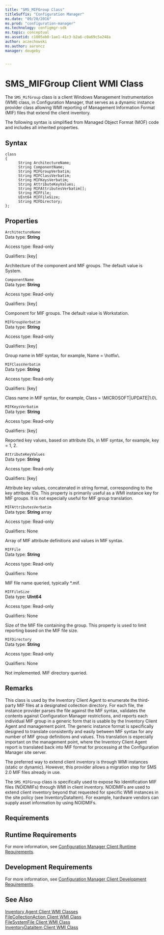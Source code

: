 ```yaml
---
title: "SMS_MIFGroup Class"
titleSuffix: "Configuration Manager"
ms.date: "09/20/2016"
ms.prod: "configuration-manager"
ms.technology: configmgr-sdk
ms.topic: conceptual
ms.assetid: c1005ab0-1ae1-41c3-b2a6-c0a69c5a248a
author: aczechowski
ms.author: aaroncz
manager: dougeby


---
```

# SMS_MIFGroup Client WMI Class
The `SMS_MifGroup` class is a client Windows Management Instrumentation (WMI) class, in Configuration Manager, that serves as a dynamic instance provider class allowing WMI reporting of Management Information Format (MIF) files that extend the client inventory.  

 The following syntax is simplified from Managed Object Format (MOF) code and includes all inherited properties.  

## Syntax  

```  
class   
{  
      String ArchitectureName;  
      String ComponentName;  
      String MIFGroupVerbatim;  
      String MIFClassVerbatim;  
      String MIFKeysVerbatim;  
      String AttributeKeyValues;  
      String MIFAttributesVerbatim[];  
      String MIFFile;  
      UInt64 MIFFileSize;  
      String MIFDirectory;  
};  
```  

## Properties  
 `ArchitectureName`  
 Data type: **String**  

 Access type: Read-only  

 Qualifiers: [key]  

 Architecture of the component and MIF groups. The default value is System.  

 `ComponentName`  
 Data type: **String**  

 Access type: Read-only  

 Qualifiers: [key]  

 Component for MIF groups. The default value is Workstation.  

 `MIFGroupVerbatim`  
 Data type: **String**  

 Access type: Read-only  

 Qualifiers: [key]  

 Group name in MIF syntax, for example, Name = \hotfix\\.  

 `MIFClassVerbatim`  
 Data type: **String**  

 Access type: Read-only  

 Qualifiers: [key]  

 Class name in MIF syntax, for example, Class = \MICROSOFT&#124;UPDATE&#124;1.0\\.  

 `MIFKeysVerbatim`  
 Data type: **String**  

 Access type: Read-only  

 Qualifiers: [key]  

 Reported key values, based on attribute IDs, in MIF syntax, for example, key = 1, 2.  

 `AttributeKeyValues`  
 Data type: **String**  

 Access type: Read-only  

 Qualifiers: [key]  

 Attribute key values, concatenated in string format, corresponding to the key attribute IDs. This property is primarily useful as a WMI instance key for MIF groups. It is not especially useful for MIF group translation.  

 `MIFAttributesVerbatim`  
 Data type: **String** array  

 Access type: Read-only  

 Qualifiers: None  

 Array of MIF attribute definitions and values in MIF syntax.  

 `MIFFile`  
 Data type: **String**  

 Access type: Read-only  

 Qualifiers: None  

 MIF file name queried, typically *.mif.  

 `MIFFileSize`  
 Data type: **UInt64**  

 Access type: Read-only  

 Qualifiers: None  

 Size of the MIF file containing the group. This property is used to limit reporting based on the MIF file size.  

 `MIFDirectory`  
 Data type: **String**  

 Access type: Read-only  

 Qualifiers: None  

 Not implemented. MIF directory queried.  

## Remarks  
 This class is used by the Inventory Client Agent to enumerate the third-party MIF files at a designated collection directory. For each file, the instance provider parses the file against the MIF syntax, validates the contents against Configuration Manager restrictions, and reports each individual MIF group in a generic form that is usable by the Inventory Client Agent and management point. The generic instance format is specifically designed to translate consistently and easily between MIF syntax for any number of MIF group definitions and values. This translation is especially important on the management point, where the Inventory Client Agent report is translated back into MIF format for processing at the Configuration Manager site server.  

 The preferred way to extend client inventory is through WMI instances (static or dynamic). However, this provider allows a migration step for SMS 2.0 MIF files already in use.  

 The `SMS_MIFGroup` class is specifically used to expose No Identification MIF files (NOIDMIFs) through WMI in client inventory. NOIDMIFs are used to extend client inventory beyond that requested for specific WMI instances in the site policy (see InventoryDataItem). For example, hardware vendors can supply asset information by using NOIDMIFs.  

## Requirements  

## Runtime Requirements  
 For more information, see [Configuration Manager Client Runtime Requirements](../../../../../develop/core/reqs/client-runtime-requirements.md).  

## Development Requirements  
 For more information, see [Configuration Manager Client Development Requirements](../../../../../develop/core/reqs/client-development-requirements.md).  

## See Also  
 [Inventory Agent Client WMI Classes](../../../../../develop/reference/core/clients/client-classes/inventory-agent-client-wmi-classes.md)   
 [FileCollectionAction Client WMI Class](../../../../../develop/reference/core/clients/client-classes/filecollectionaction-client-wmi-class.md)   
 [FileSystemFile Client WMI Class](../../../../../develop/reference/core/clients/client-classes/filesystemfile-client-wmi-class.md)   
 [InventoryDataItem Client WMI Class](../../../../../develop/reference/core/clients/client-classes/inventorydataitem-client-wmi-class.md)
